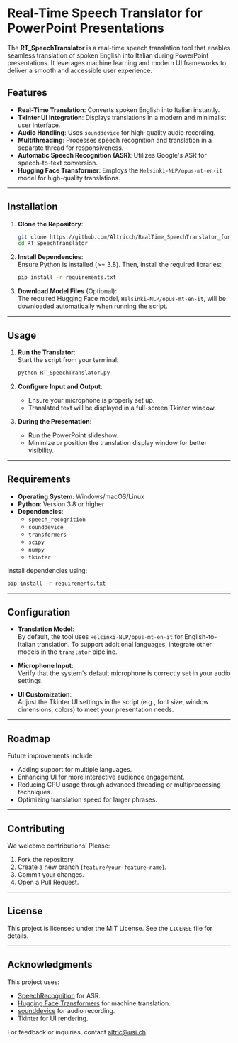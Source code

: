 
# Real-Time Speech Translator for PowerPoint Presentations

The **RT_SpeechTranslator** is a real-time speech translation tool that enables seamless translation of spoken English into Italian during PowerPoint presentations. It leverages machine learning and modern UI frameworks to deliver a smooth and accessible user experience.

## Features

- **Real-Time Translation**: Converts spoken English into Italian instantly.
- **Tkinter UI Integration**: Displays translations in a modern and minimalist user interface.
- **Audio Handling**: Uses `sounddevice` for high-quality audio recording.
- **Multithreading**: Processes speech recognition and translation in a separate thread for responsiveness.
- **Automatic Speech Recognition (ASR)**: Utilizes Google's ASR for speech-to-text conversion.
- **Hugging Face Transformer**: Employs the `Helsinki-NLP/opus-mt-en-it` model for high-quality translations.

---

## Installation

1. **Clone the Repository**:  
   ```bash
   git clone https://github.com/Altricch/RealTime_SpeechTranslator_for_Presentations
   cd RT_SpeechTranslator
   ```

2. **Install Dependencies**:  
   Ensure Python is installed (>= 3.8). Then, install the required libraries:  
   ```bash
   pip install -r requirements.txt
   ```

3. **Download Model Files** (Optional):  
   The required Hugging Face model, `Helsinki-NLP/opus-mt-en-it`, will be downloaded automatically when running the script.

---

## Usage

1. **Run the Translator**:  
   Start the script from your terminal:  
   ```bash
   python RT_SpeechTranslator.py
   ```

2. **Configure Input and Output**:  
   - Ensure your microphone is properly set up.
   - Translated text will be displayed in a full-screen Tkinter window.

3. **During the Presentation**:  
   - Run the PowerPoint slideshow.
   - Minimize or position the translation display window for better visibility.

---

## Requirements

- **Operating System**: Windows/macOS/Linux
- **Python**: Version 3.8 or higher
- **Dependencies**:  
  - `speech_recognition`
  - `sounddevice`
  - `transformers`
  - `scipy`
  - `numpy`
  - `tkinter`

Install dependencies using:
```bash
pip install -r requirements.txt
```

---

## Configuration

- **Translation Model**:  
   By default, the tool uses `Helsinki-NLP/opus-mt-en-it` for English-to-Italian translation. To support additional languages, integrate other models in the `translator` pipeline.

- **Microphone Input**:  
   Verify that the system's default microphone is correctly set in your audio settings.

- **UI Customization**:  
   Adjust the Tkinter UI settings in the script (e.g., font size, window dimensions, colors) to meet your presentation needs.

---

## Roadmap

Future improvements include:
- Adding support for multiple languages.
- Enhancing UI for more interactive audience engagement.
- Reducing CPU usage through advanced threading or multiprocessing techniques.
- Optimizing translation speed for larger phrases.

---

## Contributing

We welcome contributions! Please:
1. Fork the repository.
2. Create a new branch (`feature/your-feature-name`).
3. Commit your changes.
4. Open a Pull Request.

---

## License

This project is licensed under the MIT License. See the `LICENSE` file for details.

---

## Acknowledgments

This project uses:
- [SpeechRecognition](https://pypi.org/project/SpeechRecognition/) for ASR.
- [Hugging Face Transformers](https://huggingface.co/) for machine translation.
- [sounddevice](https://python-sounddevice.readthedocs.io/) for audio recording.
- Tkinter for UI rendering.

For feedback or inquiries, contact [altric@usi.ch](mailto:altric@usi.ch). 
